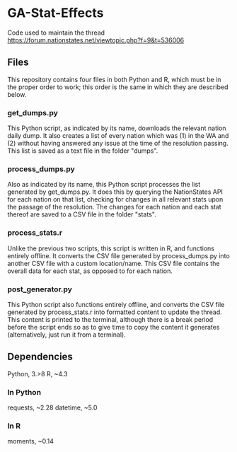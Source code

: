 # GA-Stat-Effects
Code used to maintain the thread https://forum.nationstates.net/viewtopic.php?f=9&t=536006

## Files
This repository contains four files in both Python and R, which must be in the proper order to work; this order is the same in which they are described below.

### get_dumps.py
This Python script, as indicated by its name, downloads the relevant nation daily dump. It also creates a list of every nation which was (1) in the WA and (2) without having answered any issue at the time of the resolution passing. This list is saved as a text file in the folder "dumps".

### process_dumps.py
Also as indicated by its name, this Python script processes the list generated by get_dumps.py. It does this by querying the NationStates API for each nation on that list, checking for changes in all relevant stats upon the passage of the resolution. The changes for each nation and each stat thereof are saved to a CSV file in the folder "stats".

### process_stats.r
Unlike the previous two scripts, this script is written in R, and functions entirely offline. It converts the CSV file generated by process_dumps.py into another CSV file with a custom location/name. This CSV file contains the overall data for each stat, as opposed to for each nation.

### post_generator.py
This Python script also functions entirely offline, and converts the CSV file generated by process_stats.r into formatted content to update the thread. This content is printed to the terminal, although there is a break period before the script ends so as to give time to copy the content it generates (alternatively, just run it from a terminal).

## Dependencies
Python, 3.>8
R, ~4.3
### In Python
requests, ~2.28
datetime, ~5.0

### In R
moments, ~0.14
